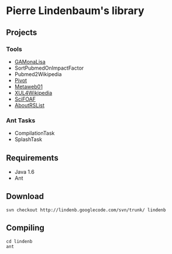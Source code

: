 # Pierre Lindenbaum's library #

## Projects ##

### Tools ###
  * [GAMonaLisa](GAMonaLisa.md)
  * SortPubmedOnImpactFactor
  * Pubmed2Wikipedia
  * [Pivot](Pivot.md)
  * [Metaweb01](Metaweb01.md)
  * [XUL4Wikipedia](XUL4Wikipedia.md)
  * [SciFOAF](SciFOAF.md)
  * [AboutRSList](AboutRSList.md)

### Ant Tasks ###

  * CompilationTask
  * SplashTask

## Requirements ##
  * Java 1.6
  * Ant

## Download ##
```
svn checkout http://lindenb.googlecode.com/svn/trunk/ lindenb
```
## Compiling ##
```
cd lindenb
ant
```